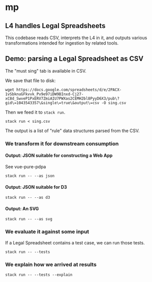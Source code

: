 # mp

## L4 handles Legal Spreadsheets

This codebase reads CSV, interprets the L4 in it, and outputs various transformations intended for ingestion by related tools.

## Demo: parsing a Legal Spreadsheet as CSV

The "must sing" tab is available in CSV.

We save that file to disk:

    wget https://docs.google.com/spreadsheets/d/e/2PACX-1vSbknuGFkvvk_Pv9e97iDW9BInxd-Cj27-xC8d_SwveP1PxERV7ZmiAIU7PWXas2CEMH2bl8PyyD6X3/pub\?gid\=1043543357\&single\=true\&output\=csv -O sing.csv

Then we feed it to `stack run`.

    stack run < sing.csv

The output is a list of "rule" data structures parsed from the CSV.

### We transform it for downstream consumption

#### Output: JSON suitable for constructing a Web App

See vue-pure-pdpa

    stack run -- --as json

#### Output: JSON suitable for D3

    stack run -- --as d3

#### Output: An SVG

    stack run -- --as svg

### We evaluate it against some input

If a Legal Spreadsheet contains a test case, we can run those tests.

    stack run -- --tests

### We explain how we arrived at results

    stack run -- --tests --explain
